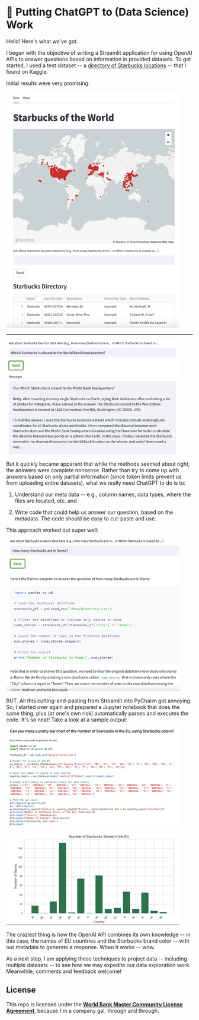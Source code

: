 # 🚀 Putting ChatGPT to (Data Science) Work

Hello! Here's what we've got.

I began with the objective of writing a Streamlit application for using OpenAI APIs to answer questions based on information in provided datasets. To get started, I used a test dataset -- a [directory of Starbucks locations](https://www.kaggle.com/datasets/starbucks/store-locations) -- that I found on Kaggle. 

Initial results were very promising:

![](docs/images/Botty0.png)

-------------------------------------------------------------------------

![](docs/images/botty1.png)

But it quickly became apparant that while the methods seemed about right, the answers were complete nonsense. Rather than try to come up with answers based on only partial information (since token limits prevent us from uploading entire datasets), what we really need ChatGPT to do is to:

1. Understand our meta data -- e.g., column names, data types, where the files are located, etc. and

2. Write code that could help us answer our question, based on the metadata. The code should be easy to cut-paste and use. 

This approach worked out super well:

![](docs/images/Botty2.png)

BUT. All this cutting-and-pasting from Streamlit into PyCharm got annoying. So, I started over again and prepared a Jupyter notebook that does the same thing, plus (at one's own risk) automatically parses and executes the code. It's so neat! Take a look at a sample output:

![](docs/images/botty3.png)

![](docs/images/botty4.png)

The craziest thing is how the OpenAI API combines its own knowledge -- in this case, the names of EU countries and the Starbucks brand color -- with our metadata to generate a response. When it works -- wow. 

As a next step, I am applying these techniques to project data -- including multiple datasets -- to see how we may expedite our data exploration work. Meanwhile, comments and feedback welcome!

## License

This repo is licensed under the [**World Bank Master Community License Agreement**](LICENSE.md), because I'm a company gal, through and through. 
